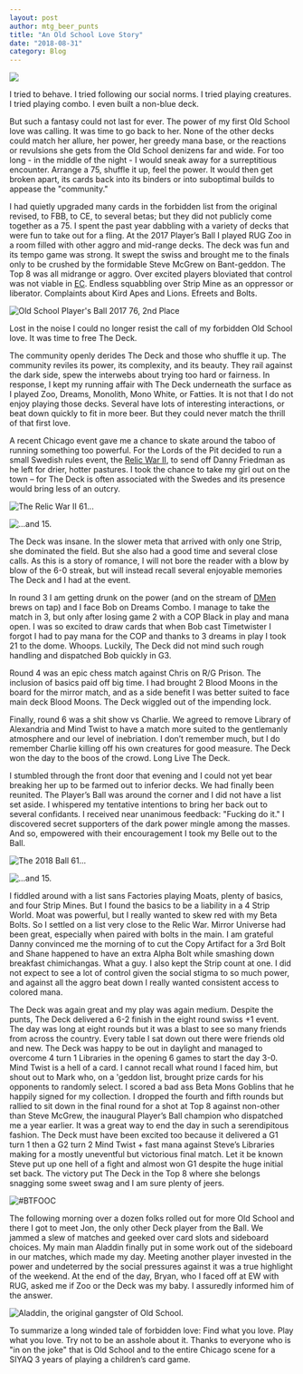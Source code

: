 ```yaml
---
layout: post
author: mtg_beer_punts
title: "An Old School Love Story"
date: "2018-08-31"
category: Blog
---
```


![](/assets/images/banners/old-school-love-story.jpg)


I tried to behave. I tried following our social norms. I tried playing creatures. I tried playing combo. I even built a non-blue deck.

But such a fantasy could not last for ever. The power of my first Old School love was calling. It was time to go back to her. None of the other decks could match her allure, her power, her greedy mana base, or the reactions or revulsions she gets from the Old School denizens far and wide. For too long - in the middle of the night - I would sneak away for a surreptitious encounter. Arrange a 75, shuffle it up, feel the power. It would then get broken apart, its cards back into its binders or into suboptimal builds to appease the "community."

I had quietly upgraded many cards in the forbidden list from the original revised, to FBB, to CE, to several betas; but they did not publicly come together as a 75. I spent the past year dabbling with a variety of decks that were fun to take out for a fling. At the 2017 Player’s Ball I played RUG Zoo in a room filled with other aggro and mid-range decks. The deck was fun and its tempo game was strong. It swept the swiss and brought me to the finals only to be crushed by the formidable Steve McGrew on Bant-geddon. The Top 8 was all midrange or aggro. Over excited players bloviated that control was not viable in [EC](http://www.eternalcentral.com/oldschool/). Endless squabbling over Strip Mine as an oppressor or liberator. Complaints about Kird Apes and Lions. Efreets and Bolts.

![*Old School Player's Ball 2017 76, 2nd Place*](/assets/images/2018/08/oldschoolplayersball-rug-zoo-2nd-place.jpg)

Lost in the noise I could no longer resist the call of my forbidden Old School love. It was time to free The Deck.

The community openly derides The Deck and those who shuffle it up. The community reviles its power, its complexity, and its beauty. They rail against the dark side, spew the interwebs about trying too hard or fairness. In response, I kept my running affair with The Deck underneath the surface as I played Zoo, Dreams, Monolith, Mono White, or Fatties. It is not that I do not enjoy playing those decks. Several have lots of interesting interactions, or beat down quickly to fit in more beer. But they could never match the thrill of that first love.

A recent Chicago event gave me a chance to skate around the taboo of running something too powerful. For the Lords of the Pit decided to run a small Swedish rules event, the [Relic War II](https://lordsofthepit.com/2018/08/05/relic-war-2/), to send off Danny Friedman as he left for drier, hotter pastures. I took the chance to take my girl out on the town – for The Deck is often associated with the Swedes and its presence would bring less of an outcry.

![*The Relic War II 61...*](/assets/images/2018/08/FullSizeRender-1.jpg)

![*...and 15.*](/assets/images/2018/08/crop.jpg)

The Deck was insane. In the slower meta that arrived with only one Strip, she dominated the field. But she also had a good time and several close calls. As this is a story of romance, I will not bore the reader with a blow by blow of the 6-0 streak, but will instead recall several enjoyable memories The Deck and I had at the event.

In round 3 I am getting drunk on the power (and on the stream of [DMen](http://www.dmentap.com/) brews on tap) and I face Bob on Dreams Combo. I manage to take the match in 3, but only after losing game 2 with a COP Black in play and mana open. I was so excited to draw cards that when Bob cast Timetwister I forgot I had to pay mana for the COP and thanks to 3 dreams in play I took 21 to the dome. Whoops. Luckily, The Deck did not mind such rough handling and dispatched Bob quickly in G3.

Round 4 was an epic chess match against Chris on R/G Prison. The inclusion of basics paid off big time. I had brought 2 Blood Moons in the board for the mirror match, and as a side benefit I was better suited to face main deck Blood Moons. The Deck wiggled out of the impending lock.

Finally, round 6 was a shit show vs Charlie. We agreed to remove Library of Alexandria and Mind Twist to have a match more suited to the gentlemanly atmosphere and our level of inebriation. I don’t remember much, but I do remember Charlie killing off his own creatures for good measure. The Deck won the day to the boos of the crowd. Long Live The Deck.

I stumbled through the front door that evening and I could not yet bear breaking her up to be farmed out to inferior decks. We had finally been reunited. The Player’s Ball was around the corner and I did not have a list set aside. I whispered my tentative intentions to bring her back out to several confidants. I received near unanimous feedback: "Fucking do it." I discovered secret supporters of the dark power mingle among the masses. And so, empowered with their encouragement I took my Belle out to the Ball.

![*The 2018 Ball 61...*](/assets/images/2018/08/IMG_6219.jpg)

![*...and 15.*](/assets/images/2018/08/IMG_6220.jpg)

I fiddled around with a list sans Factories playing Moats, plenty of basics, and four Strip Mines. But I found the basics to be a liability in a 4 Strip World. Moat was powerful, but I really wanted to skew red with my Beta Bolts. So I settled on a list very close to the Relic War. Mirror Universe had been great, especially when paired with bolts in the main. I am grateful Danny convinced me the morning of to cut the Copy Artifact for a 3rd Bolt and Shane happened to have an extra Alpha Bolt while smashing down breakfast chimichangas. What a guy. I also kept the Strip count at one. I did not expect to see a lot of control given the social stigma to so much power, and against all the aggro beat down I really wanted consistent access to colored mana.

The Deck was again great and my play was again medium. Despite the punts, The Deck delivered a 6-2 finish in the eight round swiss +1 event. The day was long at eight rounds but it was a blast to see so many friends from across the country. Every table I sat down out there were friends old and new. The Deck was happy to be out in daylight and managed to overcome 4 turn 1 Libraries in the opening 6 games to start the day 3-0. Mind Twist is a hell of a card. I cannot recall what round I faced him, but shout out to Mark who, on a 'geddon list, brought prize cards for his opponents to randomly select. I scored a bad ass Beta Mons Goblins that he happily signed for my collection. I dropped the fourth and fifth rounds but rallied to sit down in the final round for a shot at Top 8 against non-other than Steve McGrew, the inaugural Player’s Ball champion who dispatched me a year earlier. It was a great way to end the day in such a serendipitous fashion. The Deck must have been excited too because it delivered a G1 turn 1 then a G2 turn 2 Mind Twist + fast mana against Steve’s Libraries making for a mostly uneventful but victorious final match. Let it be known Steve put up one hell of a fight and almost won G1 despite the huge initial set back. The victory put The Deck in the Top 8 where she belongs snagging some sweet swag and I am sure plenty of jeers.

![*#BTFOOC*](/assets/images/2018/08/IMG_6221.jpg)

The following morning over a dozen folks rolled out for more Old School and there I got to meet Jon, the only other Deck player from the Ball. We jammed a slew of matches and geeked over card slots and sideboard choices. My main man Aladdin finally put in some work out of the sideboard in our matches, which made my day. Meeting another player invested in the power and undeterred by the social pressures against it was a true highlight of the weekend. At the end of the day, Bryan, who I faced off at EW with RUG, asked me if Zoo or the Deck was my baby. I assuredly informed him of the answer.

![*Aladdin, the original gangster of Old School.*](/assets/images/2018/08/IMG_6224.jpg)

To summarize a long winded tale of forbidden love: Find what you love. Play what you love. Try not to be an asshole about it. Thanks to everyone who is "in on the joke" that is Old School and to the entire Chicago scene for a SIYAQ 3 years of playing a children’s card game.
